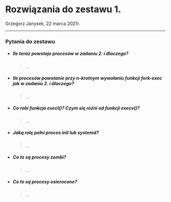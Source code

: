 # Rozwiązania do zestawu 1.
Grzegorz Janysek, 22 marca 2021r. 

---
### Pytania do zestawu
-   ##### Ile teraz powstaje procesów w zadaniu 2. i dlaczego?
    > ...
-   ##### Ile procesów powstanie przy n-krotnym wywołaniu funkcji fork-exec jak w zadaniu 2. i dlaczego?
    > ...
-   ##### Co robi funkcja execl()? Czym się różni od funkcji execv()?
    > ...
-   ##### Jaką rolę pełni proces init lub systemd?
    > ...
-   ##### Co to są procesy zombi?
    > ...
-   ##### Co to są procesy osierocone?
    > ...